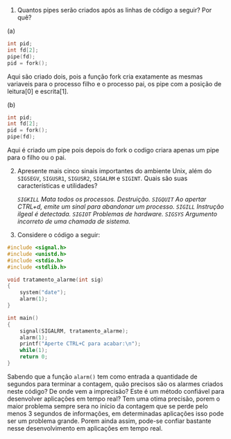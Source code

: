 1. Quantos pipes serão criados após as linhas de código a seguir? Por quê?

(a)
```C
int pid;
int fd[2];
pipe(fd);
pid = fork();
```
Aqui são criado dois, pois a função fork cria exatamente as mesmas variaveis para o processo filho e o processo pai, os pipe com a posição de leitura[0] e escrita[1].

(b)
```C
int pid;
int fd[2];
pid = fork();
pipe(fd);
```
Aqui é criado um pipe pois depois do fork o codigo criara apenas um pipe para o filho ou o pai.

2. Apresente mais cinco sinais importantes do ambiente Unix, além do `SIGSEGV`, `SIGUSR1`, `SIGUSR2`, `SIGALRM` e `SIGINT`. Quais são suas características e utilidades?

	*`SIGKILL` Mata todos os processos. Destruição.*
	*`SIGQUIT` Ao apertar CTRL+d, emite um sinal para abandonar um processo.*
	*`SIGILL` Instrução ilgeal é detectada.*
	*`SIGIOT` Problemas de hardware.* 
	*`SIGSYS` Argumento incorreto de uma chamada de sistema.* 

3. Considere o código a seguir:

```C
#include <signal.h>
#include <unistd.h>
#include <stdio.h>
#include <stdlib.h>

void tratamento_alarme(int sig)
{
	system("date");
	alarm(1);
}

int main()
{
	signal(SIGALRM, tratamento_alarme);
	alarm(1);
	printf("Aperte CTRL+C para acabar:\n");
	while(1);
	return 0;
}
```

Sabendo que a função `alarm()` tem como entrada a quantidade de segundos para terminar a contagem, quão precisos são os alarmes criados neste código? De onde vem a imprecisão? Este é um método confiável para desenvolver aplicações em tempo real?
Tem uma otima precisão, porem o maior problema sempre sera no inicio da contagem que se perde pelo menos 3 segundos de informações, em determinadas aplicações isso pode ser um problema grande. Porem ainda assim, pode-se confiar bastante nesse desenvolvimento em aplicações em tempo real.